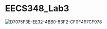 # EECS348_Lab3
![D7075F3E-EE32-4BB0-83F2-CF0F497CF978](https://user-images.githubusercontent.com/122333202/217936633-75429d07-7f5a-4d1b-b8be-80ed42c5adc6.jpeg)
